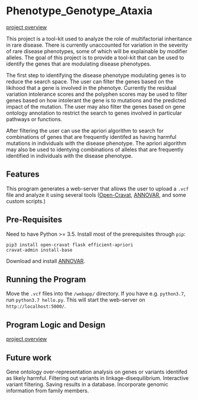 # Phenotype_Genotype_Ataxia

[project overview](https://github.com/NCBI-Hackathons/pheno_geno_ataxia/blob/master/genotype-phenotype_tool.png "Logo Title Text 1")

This project is a tool-kit used to analyze the role of multifactorial inheritance  in rare disease. There is currently unaccounted for variation in the severity of rare disease phenotypes, some of which will be explainable by modifier alleles. The goal of this project is to provide a tool-kit that can be used to identify the genes that are modulating disease phenotypes.

The first step to identifying the disease phenotype modulating genes is to reduce the search space. The user can filter the genes based on the likihood that a gene is involved in the phenotye. Currently the residual variation intolerance scores and the polyphen scores may be used to filter genes based on how intolerant the gene is to mutations and the predicted impact of the mutation. The user may also filter the genes based on gene ontology annotation to restrict the search to genes involved in particular pathways or functions. 

After filtering the user can use the apriori algorithm to search for combinations of genes that are frequently identifed as having harmful mutations in individuals with the disease phenotype. The apriori algorithm may also be used to identying combinations of alleles that are frequently identified in individuals with the disease phenotype. 

## Features
This program generates a web-server that allows the user to upload a `.vcf` file and analyze it using several tools ([Open-Cravat](https://github.com/KarchinLab/open-cravat/wiki), [ANNOVAR](http://annovar.openbioinformatics.org/en/latest/), and some custom scripts.)
## Pre-Requisites
Need to have Python >= 3.5. Install most of the prerequisites through `pip`:
```
pip3 install open-cravat flask efficient-apriori
cravat-admin install-base
```
Download and install [ANNOVAR](http://annovar.openbioinformatics.org/en/latest/user-guide/download/).

## Running the Program
Move the `.vcf` files into the `/webapp/` directory.
If you have e.g. `python3.7`, run `python3.7 hello.py`. This will start the web-server on `http://localhost:5000/`.

## Program Logic and Design
[project overview](https://github.com/NCBI-Hackathons/pheno_geno_ataxia/blob/master/programFlow.png "Logo Title Text 1")

## Future work
Gene ontology over-representation analysis on genes or variants identifed as likely harmful.
Filtering out variants in linkage-disequilibrium.
Interactive variant filtering. 
Saving results in a database.
Incorporate genomic information from family members.
